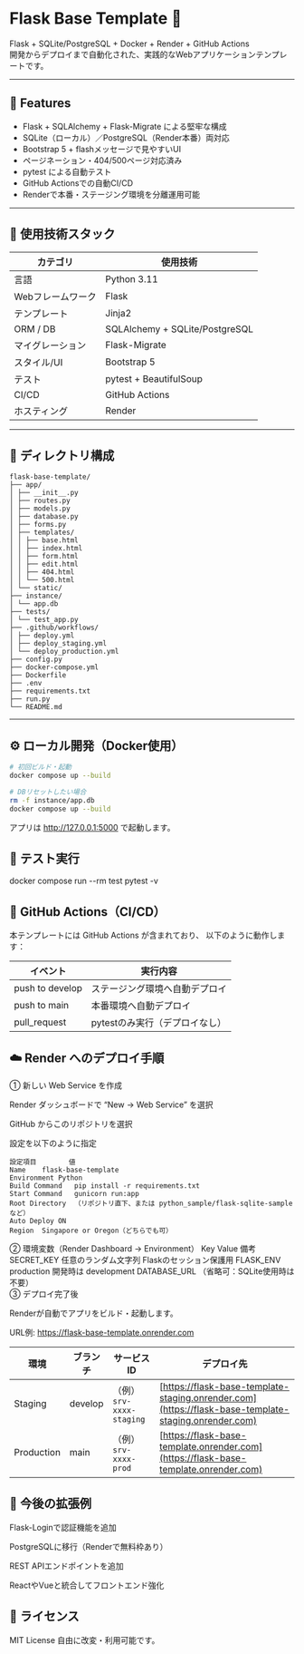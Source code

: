 # Flask Base Template 🧱

Flask + SQLite/PostgreSQL + Docker + Render + GitHub Actions  
開発からデプロイまで自動化された、実践的なWebアプリケーションテンプレートです。

---

## 🚀 Features

- Flask + SQLAlchemy + Flask-Migrate による堅牢な構成  
- SQLite（ローカル）／PostgreSQL（Render本番）両対応  
- Bootstrap 5 + flashメッセージで見やすいUI  
- ページネーション・404/500ページ対応済み  
- pytest による自動テスト  
- GitHub Actionsでの自動CI/CD  
- Renderで本番・ステージング環境を分離運用可能  

---

## 🧱 使用技術スタック

| カテゴリ | 使用技術 |
|-----------|-----------|
| 言語 | Python 3.11 |
| Webフレームワーク | Flask |
| テンプレート | Jinja2 |
| ORM / DB | SQLAlchemy + SQLite/PostgreSQL |
| マイグレーション | Flask-Migrate |
| スタイル/UI | Bootstrap 5 |
| テスト | pytest + BeautifulSoup |
| CI/CD | GitHub Actions |
| ホスティング | Render |

---

## 📂 ディレクトリ構成

```
flask-base-template/
├── app/
│ ├── __init__.py
│ ├── routes.py
│ ├── models.py
│ ├── database.py
│ ├── forms.py
│ ├── templates/
│ │ ├── base.html
│ │ ├── index.html
│ │ ├── form.html
│ │ ├── edit.html
│ │ ├── 404.html
│ │ └── 500.html
│ └── static/
├── instance/
│ └── app.db
├── tests/
│ └── test_app.py
├── .github/workflows/
│ ├── deploy.yml
│ ├── deploy_staging.yml
│ └── deploy_production.yml
├── config.py
├── docker-compose.yml
├── Dockerfile
├── .env
├── requirements.txt
├── run.py
└── README.md

```
---

## ⚙️ ローカル開発（Docker使用）

```bash
# 初回ビルド・起動
docker compose up --build

# DBリセットしたい場合
rm -f instance/app.db
docker compose up --build

```

アプリは http://127.0.0.1:5000 で起動します。


## 🧪 テスト実行
docker compose run --rm test pytest -v


## 🧪 GitHub Actions（CI/CD）

本テンプレートには GitHub Actions が含まれており、
以下のように動作します：


| イベント         | 実行内容                      |
| --------------- | ------------------------------|
| push to develop | ステージング環境へ自動デプロイ   |
| push to main    | 本番環境へ自動デプロイ          |
| pull_request    | pytestのみ実行（デプロイなし）  |

## ☁️ Render へのデプロイ手順
① 新しい Web Service を作成

Render ダッシュボードで “New → Web Service” を選択

GitHub からこのリポジトリを選択

設定を以下のように指定
```
設定項目	    値
Name	flask-base-template
Environment	Python
Build Command	pip install -r requirements.txt
Start Command	gunicorn run:app
Root Directory	（リポジトリ直下、または python_sample/flask-sqlite-sample など）
Auto Deploy	ON
Region	Singapore or Oregon（どちらでも可）
```

② 環境変数（Render Dashboard → Environment）
Key	Value	備考
SECRET_KEY	任意のランダム文字列	Flaskのセッション保護用
FLASK_ENV	production	開発時は development
DATABASE_URL	（省略可：SQLite使用時は不要）	
③ デプロイ完了後

Renderが自動でアプリをビルド・起動します。

URL例: https://flask-base-template.onrender.com

| 環境         | ブランチ    | サービスID                | デプロイ先                                                                                                |
| ---------- | ------- | --------------------- | ---------------------------------------------------------------------------------------------------- |
| Staging    | develop | （例）`srv-xxxx-staging` | [https://flask-base-template-staging.onrender.com](https://flask-base-template-staging.onrender.com) |
| Production | main    | （例）`srv-xxxx-prod`    | [https://flask-base-template.onrender.com](https://flask-base-template.onrender.com)                 |


## 🧩 今後の拡張例

Flask-Loginで認証機能を追加

PostgreSQLに移行（Renderで無料枠あり）

REST APIエンドポイントを追加

ReactやVueと統合してフロントエンド強化

## 📄 ライセンス

MIT License
自由に改変・利用可能です。
